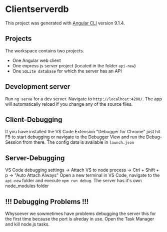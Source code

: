 # Clientserverdb
This project was generated with [Angular CLI](https://github.com/angular/angular-cli) version 9.1.4.

## Projects
The workspace contains two projects. 
- One Angular web client 
- One express js server project (located in the folder `api-new`)
- One `SQLite database` for which the server has an API

## Development server
Run `ng serve` for a dev server. Navigate to `http://localhost:4200/`. The app will automatically reload if you change any of the source files.

## Client-Debugging
If you have installed the VS Code Extension "Debugger for Chrome" just hit F5 to start debugging or navigate to the Debugger View and run the Debug-Session from there. The config data is available in `launch.json`

## Server-Debugging
VS Code debugging settings -> Attach VS to node process -> Ctrl + Shift + p -> "Auto Attach Always"
Open a new terminal in VS Code, navigate to the `api-new` folder and execute `npm run debug`.
The server has it's own node_modules folder

## !!! Debugging Problems !!!
Whysoever we sowmetimes have problems debugging the server this for the first time because the port is alreday in use. Open the Task Manager and kill node.js tasks.